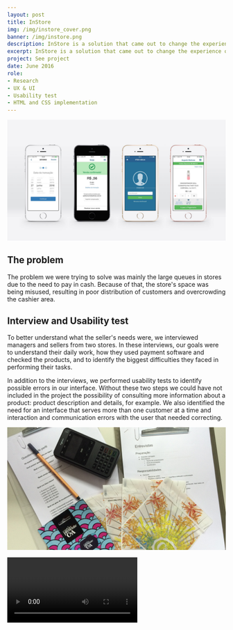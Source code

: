 ```yaml
---
layout: post
title: InStore
img: /img/instore_cover.png
banner: /img/instore.png
description: InStore is a solution that came out to change the experience of buying inside physical stores. With it, it’s no longer necessary to wait in long queues to make payments.
excerpt: InStore is a solution that came out to change the experience of buying inside physical stores. With it, it’s no longer necessary to wait in long queues to make payments. Also, it enables the salesman to make a custom sale on his own. Thereby, the physical space of the store can be different, with the possibility of finishing a sale anywhere inside the store.InStore works on hardware that processes payments with credit cards and an app for both IOS and Android. Its biggest advance, though, is the integration with the entire VTEX platform. I worked as a designer in this project for 10 months, alongside another designer, Augusto Barbosa. During this period, I performed researches with final users, usability tests, modifications for Android, adaptations for tablets and UI improvements.
project: See project
date: June 2016
role:
- Research
- UX & UI
- Usability test
- HTML and CSS implementation
---
```


![capa](/img/instore_screens.png)

## The problem

The problem we were trying to solve was mainly the large queues in stores due to the need to pay in cash. Because of that, the store's space was being misused, resulting in poor distribution of customers and overcrowding the cashier area.

## Interview and Usability test

To better understand what the seller's needs were, we interviewed managers and sellers from two stores. In these interviews, our goals were to understand their daily work, how they used payment software and checked the products, and to identify the biggest difficulties they faced in performing their tasks.

In addition to the interviews, we performed usability tests to identify possible errors in our interface. Without these two steps we could have not included in the project the possibility of consulting more information about a product: product description and details, for example. We also identified the need for an interface that serves more than one customer at a time and interaction and communication errors with the user that needed correcting.

![content](/img/test_instore.png)

![video](/video/instore.m4v)
